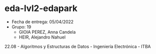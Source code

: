 # eda-lvl2-edapark

* Fecha de entrega: 05/04/2022
* Grupo: 19
  * GIOIA PEREZ, Anna Candela
  * HEIR, Alejandro Nahuel

22.08 - Algoritmos y Estructuras de Datos - Ingeniería Electrónica - ITBA
